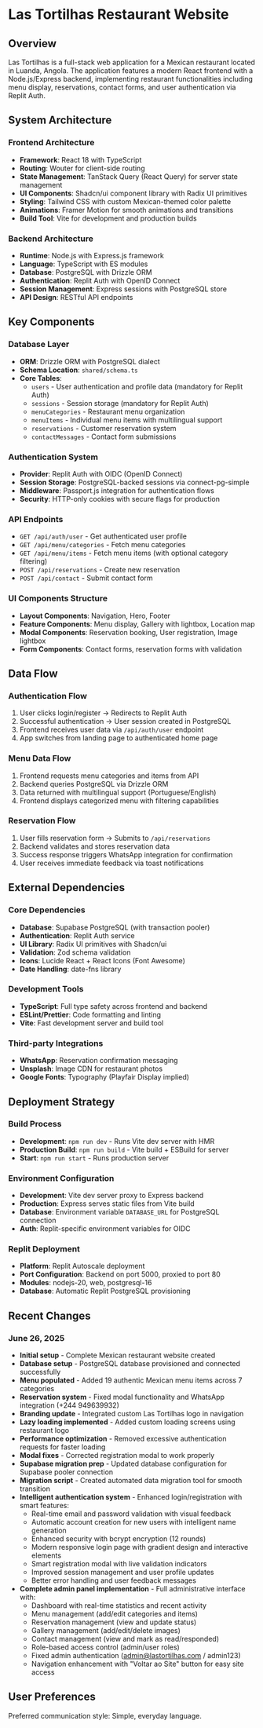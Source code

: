 # Las Tortilhas Restaurant Website

## Overview
Las Tortilhas is a full-stack web application for a Mexican restaurant located in Luanda, Angola. The application features a modern React frontend with a Node.js/Express backend, implementing restaurant functionalities including menu display, reservations, contact forms, and user authentication via Replit Auth.

## System Architecture

### Frontend Architecture
- **Framework**: React 18 with TypeScript
- **Routing**: Wouter for client-side routing
- **State Management**: TanStack Query (React Query) for server state management
- **UI Components**: Shadcn/ui component library with Radix UI primitives
- **Styling**: Tailwind CSS with custom Mexican-themed color palette
- **Animations**: Framer Motion for smooth animations and transitions
- **Build Tool**: Vite for development and production builds

### Backend Architecture
- **Runtime**: Node.js with Express.js framework
- **Language**: TypeScript with ES modules
- **Database**: PostgreSQL with Drizzle ORM
- **Authentication**: Replit Auth with OpenID Connect
- **Session Management**: Express sessions with PostgreSQL store
- **API Design**: RESTful API endpoints

## Key Components

### Database Layer
- **ORM**: Drizzle ORM with PostgreSQL dialect
- **Schema Location**: `shared/schema.ts`
- **Core Tables**:
  - `users` - User authentication and profile data (mandatory for Replit Auth)
  - `sessions` - Session storage (mandatory for Replit Auth)
  - `menuCategories` - Restaurant menu organization
  - `menuItems` - Individual menu items with multilingual support
  - `reservations` - Customer reservation system
  - `contactMessages` - Contact form submissions

### Authentication System
- **Provider**: Replit Auth with OIDC (OpenID Connect)
- **Session Storage**: PostgreSQL-backed sessions via connect-pg-simple
- **Middleware**: Passport.js integration for authentication flows
- **Security**: HTTP-only cookies with secure flags for production

### API Endpoints
- `GET /api/auth/user` - Get authenticated user profile
- `GET /api/menu/categories` - Fetch menu categories
- `GET /api/menu/items` - Fetch menu items (with optional category filtering)
- `POST /api/reservations` - Create new reservation
- `POST /api/contact` - Submit contact form

### UI Components Structure
- **Layout Components**: Navigation, Hero, Footer
- **Feature Components**: Menu display, Gallery with lightbox, Location map
- **Modal Components**: Reservation booking, User registration, Image lightbox
- **Form Components**: Contact forms, reservation forms with validation

## Data Flow

### Authentication Flow
1. User clicks login/register → Redirects to Replit Auth
2. Successful authentication → User session created in PostgreSQL
3. Frontend receives user data via `/api/auth/user` endpoint
4. App switches from landing page to authenticated home page

### Menu Data Flow
1. Frontend requests menu categories and items from API
2. Backend queries PostgreSQL via Drizzle ORM
3. Data returned with multilingual support (Portuguese/English)
4. Frontend displays categorized menu with filtering capabilities

### Reservation Flow
1. User fills reservation form → Submits to `/api/reservations`
2. Backend validates and stores reservation data
3. Success response triggers WhatsApp integration for confirmation
4. User receives immediate feedback via toast notifications

## External Dependencies

### Core Dependencies
- **Database**: Supabase PostgreSQL (with transaction pooler)
- **Authentication**: Replit Auth service
- **UI Library**: Radix UI primitives with Shadcn/ui
- **Validation**: Zod schema validation
- **Icons**: Lucide React + React Icons (Font Awesome)
- **Date Handling**: date-fns library

### Development Tools
- **TypeScript**: Full type safety across frontend and backend
- **ESLint/Prettier**: Code formatting and linting
- **Vite**: Fast development server and build tool

### Third-party Integrations
- **WhatsApp**: Reservation confirmation messaging
- **Unsplash**: Image CDN for restaurant photos
- **Google Fonts**: Typography (Playfair Display implied)

## Deployment Strategy

### Build Process
- **Development**: `npm run dev` - Runs Vite dev server with HMR
- **Production Build**: `npm run build` - Vite build + ESBuild for server
- **Start**: `npm run start` - Runs production server

### Environment Configuration
- **Development**: Vite dev server proxy to Express backend
- **Production**: Express serves static files from Vite build
- **Database**: Environment variable `DATABASE_URL` for PostgreSQL connection
- **Auth**: Replit-specific environment variables for OIDC

### Replit Deployment
- **Platform**: Replit Autoscale deployment
- **Port Configuration**: Backend on port 5000, proxied to port 80
- **Modules**: nodejs-20, web, postgresql-16
- **Database**: Automatic Replit PostgreSQL provisioning

## Recent Changes

### June 26, 2025
- **Initial setup** - Complete Mexican restaurant website created
- **Database setup** - PostgreSQL database provisioned and connected successfully
- **Menu populated** - Added 19 authentic Mexican menu items across 7 categories
- **Reservation system** - Fixed modal functionality and WhatsApp integration (+244 949639932)
- **Branding update** - Integrated custom Las Tortilhas logo in navigation
- **Lazy loading implemented** - Added custom loading screens using restaurant logo
- **Performance optimization** - Removed excessive authentication requests for faster loading
- **Modal fixes** - Corrected registration modal to work properly
- **Supabase migration prep** - Updated database configuration for Supabase pooler connection
- **Migration script** - Created automated data migration tool for smooth transition
- **Intelligent authentication system** - Enhanced login/registration with smart features:
  - Real-time email and password validation with visual feedback
  - Automatic account creation for new users with intelligent name generation
  - Enhanced security with bcrypt encryption (12 rounds)
  - Modern responsive login page with gradient design and interactive elements
  - Smart registration modal with live validation indicators
  - Improved session management and user profile updates
  - Better error handling and user feedback messages
- **Complete admin panel implementation** - Full administrative interface with:
  - Dashboard with real-time statistics and recent activity
  - Menu management (add/edit categories and items)
  - Reservation management (view and update status)
  - Gallery management (add/edit/delete images)
  - Contact management (view and mark as read/responded)
  - Role-based access control (admin/user roles)
  - Fixed admin authentication (admin@lastortilhas.com / admin123)
  - Navigation enhancement with "Voltar ao Site" button for easy site access

## User Preferences

Preferred communication style: Simple, everyday language.